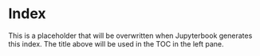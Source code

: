 # Index
This is a placeholder that will be overwritten when Jupyterbook generates this index.  The title above will be used in the TOC in the left pane.  
